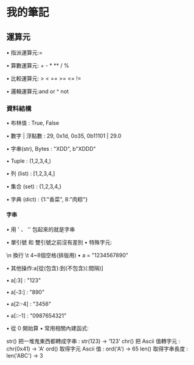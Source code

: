 # 我的筆記

## 運算元

• 指派運算元:=

• 算數運算元: + - * ** / %

• 比較運算元: > < == >= <= !=

• 邏輯運算元:and or ^ not

### 資料結構

• 布林值 : True, False

• 數字 | 浮點數 : 29, 0x1d, 0o35, 0b11101 | 29.0

• 字串(str), Bytes : "XDD", b"XDDD"

• Tuple : (1,2,3,4,)

• 列 (list) : [1,2,3,4,]

• 集合 (set) : {1,2,3,4,}

• 字典 (dict) : {1:"香菜", 8:"肉粽"}

#### 字串

• 用 ' 、 '' 包起來的就是字串

• 單引號 和 雙引號之前沒有差別
• 特殊字元:

\n 換行
\t 4~8個空格(排版用)
• a = "1234567890"

• 其他操作:a[從(包含):到(不包含)(:間隔)]

• a[:3] : "123"

• a[-3:] : "890"

• a[2:-4] : "3456"

• a[::-1] : "0987654321"

• 從 0 開始算
• 常用相關內建函式:

str() 把一堆鬼東⻄都轉成字串 : str(123) → ‘123'
chr() 把 Ascii 值轉字元 : chr(0x41) → 'A'
ord() 取得字元 Ascii 值 : ord('A') → 65
len() 取得字串長度 : len('ABC') → 3
